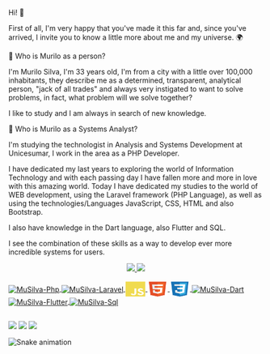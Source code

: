 Hi! 👋

First of all, I'm very happy that you've made it this far and, since you've arrived, I invite you to know a little more about me and my universe. 🌍

🚀 Who is Murilo as a person?

I'm Murilo Silva, I'm 33 years old, I'm from a city with a little over 100,000 inhabitants, they describe me as a determined, transparent, analytical person, "jack of all trades" and always very instigated to want to solve problems, in fact, what problem will we solve together?

I like to study and I am always in search of new knowledge.

🚀 Who is Murilo as a Systems Analyst?

I'm studying the technologist in Analysis and Systems Development at Unicesumar, I work in the area as a PHP Developer.

I have dedicated my last years to exploring the world of Information Technology and with each passing day I have fallen more and more in love with this amazing world. Today I have dedicated my studies to the world of WEB development, using the Laravel framework (PHP Language), as well as using the technologies/Languages ​​JavaScript, CSS, HTML and also Bootstrap.

I also have knowledge in the Dart language, also Flutter and SQL.

I see the combination of these skills as a way to develop ever more incredible systems for users.


<div align="center">
  <a href="https://github.com/MuriloAlexSilva">
  <img height="180em" src="https://github-readme-stats.vercel.app/api?username=MuriloAlexSilva&show_icons=true&theme=dracula&include_all_commits=true&count_private=true"/>
  <img height="180em" src="https://github-readme-stats.vercel.app/api/top-langs/?username=MuriloAlexSilva&layout=compact&langs_count=7&theme=dracula"/>
</div>
<div style="display: inline_block"><br>
  <img align="center" alt="MuSilva-Php" height="30" width="40" src="https://cdn.jsdelivr.net/gh/devicons/devicon/icons/php/php-original.svg">
  <img align="center" alt="MuSilva-Laravel" height="30" width="40" src="https://icons8.com.br/icon/UG5EO81XNkPs/laravel">
  <img align="center" alt="MuSilva-Js" height="30" width="40" src="https://raw.githubusercontent.com/devicons/devicon/master/icons/javascript/javascript-plain.svg">
  <img align="center" alt="MuSilva-HTML" height="30" width="40" src="https://raw.githubusercontent.com/devicons/devicon/master/icons/html5/html5-original.svg">
  <img align="center" alt="MuSilva-CSS" height="30" width="40" src="https://raw.githubusercontent.com/devicons/devicon/master/icons/css3/css3-original.svg">
  <img align="center" alt="MuSilva-Dart" height="30" width="40" src="https://cdn.jsdelivr.net/gh/devicons/devicon/icons/dart/dart-original.svg">
  <img align="center" alt="MuSilva-Flutter" height="30" width="40" src="https://cdn.jsdelivr.net/gh/devicons/devicon/icons/flutter/flutter-original.svg">
  <img align="center" alt="MuSilva-Sql" height="30" width="40" src="https://cdn.jsdelivr.net/gh/devicons/devicon/icons/mysql/mysql-original-wordmark.svg">
  
  
</div>
  
  ##
 
<div> 
  <a href="https://www.instagram.com/musilva27" target="_blank"><img src="https://img.shields.io/badge/-Instagram-%23E4405F?style=for-the-badge&logo=instagram&logoColor=white" target="_blank"></a>
  <a href = "mailto:murilo.alex.silva@gmail.com"><img src="https://img.shields.io/badge/-Gmail-%23333?style=for-the-badge&logo=gmail&logoColor=white" target="_blank"></a>
  <a href="https://www.linkedin.com/in/murilo-alex-aparecido-silva-b1873577/" target="_blank"><img src="https://img.shields.io/badge/-LinkedIn-%230077B5?style=for-the-badge&logo=linkedin&logoColor=white" target="_blank"></a> 
  
 ![Snake animation](https://github.com/MuriloAlexSilva/MuriloAlexSilva/blob/output/github-contribution-grid-snake.svg)
  
</div>

 
